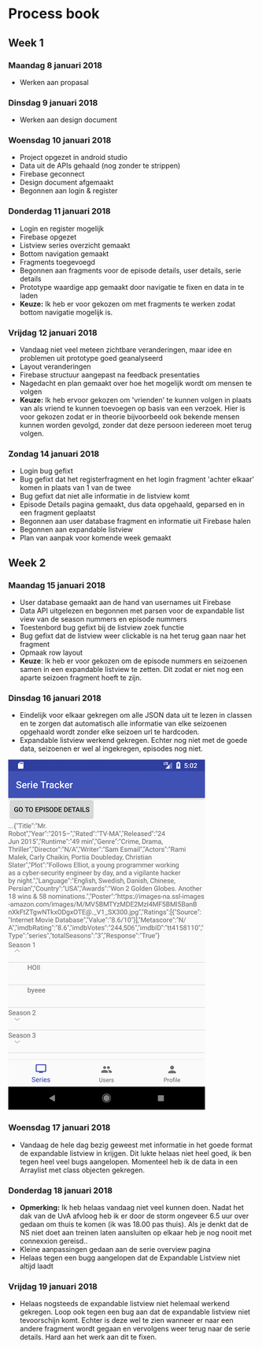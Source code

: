 # Process book

## Week 1

### Maandag 8 januari 2018  
- Werken aan propasal  

### Dinsdag 9 januari 2018  
- Werken aan design document  

### Woensdag 10 januari 2018
- Project opgezet in android studio
- Data uit de APIs gehaald (nog zonder te strippen)
- Firebase geconnect
- Design document afgemaakt
- Begonnen aan login & register

### Donderdag 11 januari 2018
- Login en register mogelijk
- Firebase opgezet
- Listview series overzicht gemaakt
- Bottom navigation gemaakt
- Fragments toegevoegd
- Begonnen aan fragments voor de episode details, user details, serie details
- Prototype waardige app gemaakt door navigatie te fixen en data in te laden
- **Keuze:** Ik heb er voor gekozen om met fragments te werken zodat bottom navigatie mogelijk is.

### Vrijdag 12 januari 2018
- Vandaag niet veel meteen zichtbare veranderingen, maar idee en problemen uit prototype goed geanalyseerd
- Layout veranderingen
- Firebase structuur aangepast na feedback presentaties
- Nagedacht en plan gemaakt over hoe het mogelijk wordt om mensen te volgen
- **Keuze:** Ik heb ervoor gekozen om 'vrienden' te kunnen volgen in plaats van als vriend te kunnen toevoegen op basis van een verzoek. Hier is voor gekozen zodat er in theorie bijvoorbeeld ook bekende mensen kunnen worden gevolgd, zonder dat deze persoon iedereen moet terug volgen.

### Zondag 14 januari 2018
- Login bug gefixt
- Bug gefixt dat het registerfragment en het login fragment 'achter elkaar' komen in plaats van 1 van de twee
- Bug gefixt dat niet alle informatie in de listview komt
- Episode Details pagina gemaakt, dus data opgehaald, geparsed en in een fragment geplaatst
- Begonnen aan user database fragment en informatie uit Firebase halen
- Begonnen aan expandable listview
- Plan van aanpak voor komende week gemaakt

## Week 2

### Maandag 15 januari 2018
- User database gemaakt aan de hand van usernames uit Firebase
- Data API uitgelezen en begonnen met parsen voor de expandable list view van de season nummers en episode nummers
- Toestenbord bug gefixt bij de listview zoek functie
- Bug gefixt dat de listview weer clickable is na het terug gaan naar het fragment
- Opmaak row layout
- **Keuze**: Ik heb er voor gekozen om de episode nummers en seizoenen samen in een expandable listview te zetten. Dit zodat er niet nog een aparte seizoen fragment hoeft te zijn.

### Dinsdag 16 januari 2018
- Eindelijk voor elkaar gekregen om alle JSON data uit te lezen in classen en te zorgen dat automatisch alle informatie van elke seizoenen opgehaald wordt zonder elke seizoen url te hardcoden.
- Expandable listview werkend gekregen. Echter nog niet met de goede data, seizoenen er wel al ingekregen, episodes nog niet. 


![](doc/ProcessExpandablelistview1.png) 

### Woensdag 17 januari 2018
- Vandaag de hele dag bezig geweest met informatie in het goede format de expandable listview in krijgen. Dit lukte helaas niet heel goed, ik ben tegen heel veel bugs aangelopen. Momenteel heb ik de data in een Arraylist met class objecten gekregen. 

### Donderdag 18 januari 2018
- **Opmerking:** Ik heb helaas vandaag niet veel kunnen doen. Nadat het dak van de UvA afvloog heb ik er door de storm ongeveer 6.5 uur over gedaan om thuis te komen (ik was 18.00 pas thuis). Als je denkt dat de NS niet doet aan treinen laten aansluiten op elkaar heb je nog nooit met connexxion gereisd..
- Kleine aanpassingen gedaan aan de serie overview pagina
- Helaas tegen een bugg aangelopen dat de Expandable Listview niet altijd laadt

### Vrijdag 19 januari 2018
- Helaas nogsteeds de expandable listview niet helemaal werkend gekregen. Loop ook tegen een bug aan dat de expandable listview niet tevoorschijn komt. Echter is deze wel te zien wanneer er naar een andere fragment wordt gegaan en vervolgens weer terug naar de serie details. Hard aan het werk aan dit te fixen.